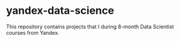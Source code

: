 # yandex-data-science
This repository contains projects that I during 8-month Data Scientist courses from Yandex.
